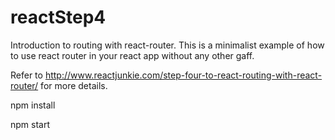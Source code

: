 # reactStep4
Introduction to routing with react-router. This is a minimalist example of how to use
react router in your react app without any other gaff.

Refer to http://www.reactjunkie.com/step-four-to-react-routing-with-react-router/ for more details.

npm install

npm start
